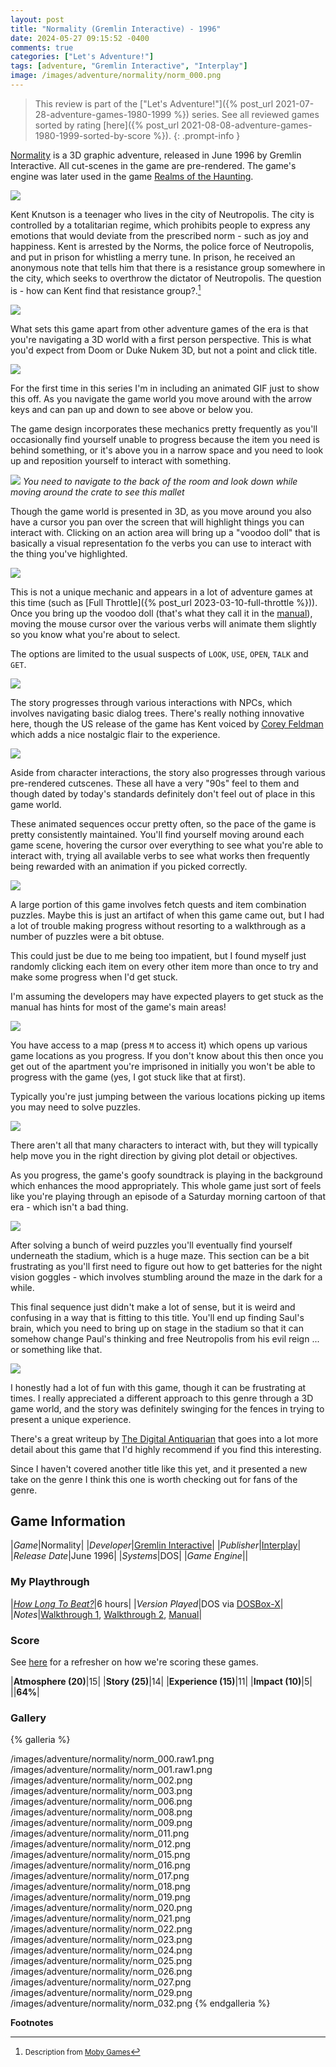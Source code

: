 ```yaml
---
layout: post
title: "Normality (Gremlin Interactive) - 1996"
date: 2024-05-27 09:15:52 -0400
comments: true
categories: ["Let's Adventure!"]
tags: [adventure, "Gremlin Interactive", "Interplay"]
image: /images/adventure/normality/norm_000.png
---
```

> This review is part of the ["Let's Adventure!"]({% post_url 2021-07-28-adventure-games-1980-1999 %}) series. See all reviewed games sorted by rating [here]({% post_url 2021-08-08-adventure-games-1980-1999-sorted-by-score %}).
{: .prompt-info }

[Normality](https://en.wikipedia.org/wiki/Normality_(video_game)) is a 3D graphic adventure, released in June 1996 by Gremlin Interactive. All cut-scenes in the game are pre-rendered. The game's engine was later used in the game [Realms of the Haunting](https://www.mobygames.com/game/1418/realms-of-the-haunting/).

![](/images/adventure/normality/norm_030.png)

Kent Knutson is a teenager who lives in the city of Neutropolis. The city is controlled by a totalitarian regime, which prohibits people to express any emotions that would deviate from the prescribed norm - such as joy and happiness. Kent is arrested by the Norms, the police force of Neutropolis, and put in prison for whistling a merry tune. In prison, he received an anonymous note that tells him that there is a resistance group somewhere in the city, which seeks to overthrow the dictator of Neutropolis. The question is - how can Kent find that resistance group?.[^1]

![](/images/adventure/normality/norm_001.png)

What sets this game apart from other adventure games of the era is that you're navigating a 3D world with a first person perspective. This is what you'd expect from Doom or Duke Nukem 3D, but not a point and click title.

![](/images/adventure/normality/norm_000.gif)

For the first time in this series I'm in including an animated GIF just to show this off. As you navigate the game world you move around with the arrow keys and can pan up and down to see above or below you.

The game design incorporates these mechanics pretty frequently as you'll occasionally find yourself unable to progress because the item you need is behind something, or it's above you in a narrow space and you need to look up and reposition yourself to interact with something.

![](/images/adventure/normality/norm_028.png)
_You need to navigate to the back of the room and look down while moving around the crate to see this mallet_

Though the game world is presented in 3D, as you move around you also have a cursor you pan over the screen that will highlight things you can interact with. Clicking on an action area will bring up a "voodoo doll" that is basically a visual representation fo the verbs you can use to interact with the thing you've highlighted.

![](/images/adventure/normality/norm_005.png)

This is not a unique mechanic and appears in a lot of adventure games at this time (such as [Full Throttle]({% post_url 2023-03-10-full-throttle %})). Once you bring up the voodoo doll (that's what they call it in the [manual](https://www.starehry.eu/download/adventure/docs/Normality-Manual.pdf)), moving the mouse cursor over the various verbs will animate them slightly so you know what you're about to select.

The options are limited to the usual suspects of `LOOK`, `USE`, `OPEN`, `TALK` and `GET`.

![](/images/adventure/normality/norm_014.png)

The story progresses through various interactions with NPCs, which involves navigating basic dialog trees. There's really nothing innovative here, though the US release of the game has Kent voiced by [Corey Feldman](https://en.wikipedia.org/wiki/Corey_Feldman) which adds a nice nostalgic flair to the experience.

![](/images/adventure/normality/norm_013.png)

Aside from character interactions, the story also progresses through various pre-rendered cutscenes. These all have a very "90s" feel to them and though dated by today's standards definitely don't feel out of place in this game world.

These animated sequences occur pretty often, so the pace of the game is pretty consistently maintained. You'll find yourself moving around each game scene, hovering the cursor over everything to see what you're able to interact with, trying all available verbs to see what works then frequently being rewarded with an animation if you picked correctly.

![](/images/adventure/normality/norm_004.png)

A large portion of this game involves fetch quests and item combination puzzles. Maybe this is just an artifact of when this game came out, but I had a lot of trouble making progress without resorting to a walkthrough as a number of puzzles were a bit obtuse.

This could just be due to me being too impatient, but I found myself just randomly clicking each item on every other item more than once to try and make some progress when I'd get stuck.

I'm assuming the developers may have expected players to get stuck as the manual has hints for most of the game's main areas!

![](/images/adventure/normality/norm_007.png)

You have access to a map (press `M` to access it) which opens up various game locations as you progress. If you don't know about this then once you get out of the apartment you're imprisoned in initially you won't be able to progress with the game (yes, I got stuck like that at first).

Typically you're just jumping between the various locations picking up items you may need to solve puzzles.

![](/images/adventure/normality/norm_010.png)

There aren't all that many characters to interact with, but they will typically help move you in the right direction by giving plot detail or objectives.

As you progress, the game's goofy soundtrack is playing in the background which enhances the mood appropriately. This whole game just sort of feels like you're playing through an episode of a Saturday morning cartoon of that era - which isn't a bad thing.

![](/images/adventure/normality/norm_031.png)

After solving a bunch of weird puzzles you'll eventually find yourself underneath the stadium, which is a huge maze. This section can be a bit frustrating as you'll first need to figure out how to get batteries for the night vision goggles - which involves stumbling around the maze in the dark for a while.

This final sequence just didn't make a lot of sense, but it is weird and confusing in a way that is fitting to this title. You'll end up finding Saul's brain, which you need to bring up on stage in the stadium so that it can somehow change Paul's thinking and free Neutropolis from his evil reign ... or something like that.

![](/images/adventure/normality/norm_033.png)

I honestly had a lot of fun with this game, though it can be frustrating at times. I really appreciated a different approach to this genre through a 3D game world, and the story was definitely swinging for the fences in trying to present a unique experience.

There's a great writeup by [The Digital Antiquarian](https://www.filfre.net/2023/01/normality/) that goes into a lot more detail about this game that I'd highly recommend if you find this interesting.

Since I haven't covered another title like this yet, and it presented a new take on the genre I think this one is worth checking out for fans of the genre.

## Game Information

|*Game*|Normality|
|*Developer*|[Gremlin Interactive](https://en.wikipedia.org/wiki/Gremlin_Interactive)|
|*Publisher*|[Interplay](https://en.wikipedia.org/wiki/Interplay_Entertainment)|
|*Release Date*|June 1996|
|*Systems*|DOS|
|*Game Engine*||

### My Playthrough

|[*How Long To Beat?*](https://howlongtobeat.com/game/6672)|6 hours|
|*Version Played*|DOS via [DOSBox-X](https://dosbox-x.com/)|
|*Notes*|[Walkthrough 1](http://www.thecomputershow.com/computershow/walkthroughs/normalitywalk.htm#intro), [Walkthrough 2](https://gamefaqs.gamespot.com/pc/198211-normality/faqs/1680), [Manual](https://www.starehry.eu/download/adventure/docs/Normality-Manual.pdf)|

### Score

See [here](https://www.alexbevi.com/blog/2021/07/28/adventure-games-1980-1999/#scoring) for a refresher on how we're scoring these games.

|**Atmosphere (20)**|15|
|**Story (25)**|14|
|**Experience (15)**|11|
|**Impact (10)**|5|
||**64%**|

### Gallery

{% galleria %}

/images/adventure/normality/norm_000.raw1.png
/images/adventure/normality/norm_001.raw1.png
/images/adventure/normality/norm_002.png
/images/adventure/normality/norm_003.png
/images/adventure/normality/norm_006.png
/images/adventure/normality/norm_008.png
/images/adventure/normality/norm_009.png
/images/adventure/normality/norm_011.png
/images/adventure/normality/norm_012.png
/images/adventure/normality/norm_015.png
/images/adventure/normality/norm_016.png
/images/adventure/normality/norm_017.png
/images/adventure/normality/norm_018.png
/images/adventure/normality/norm_019.png
/images/adventure/normality/norm_020.png
/images/adventure/normality/norm_021.png
/images/adventure/normality/norm_022.png
/images/adventure/normality/norm_023.png
/images/adventure/normality/norm_024.png
/images/adventure/normality/norm_025.png
/images/adventure/normality/norm_026.png
/images/adventure/normality/norm_027.png
/images/adventure/normality/norm_029.png
/images/adventure/normality/norm_032.png
{% endgalleria %}

**Footnotes**

[^1]: <small>Description from [Moby Games](https://www.mobygames.com/game/1999/normality/)</small>